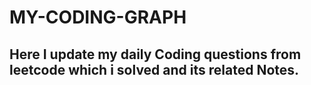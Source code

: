 # MY-CODING-GRAPH
## Here I update my daily Coding questions from leetcode which i solved and its related Notes.
